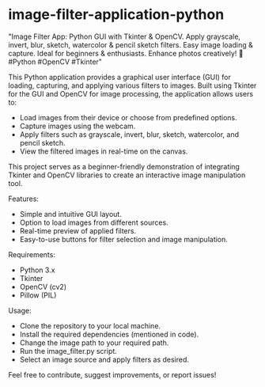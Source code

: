 # image-filter-application-python
"Image Filter App: Python GUI with Tkinter &amp; OpenCV. Apply grayscale, invert, blur, sketch, watercolor &amp; pencil sketch filters. Easy image loading &amp; capture. Ideal for beginners &amp; enthusiasts. Enhance photos creatively! 🎨 #Python #OpenCV #Tkinter"

This Python application provides a graphical user interface (GUI) for loading, capturing, and applying various filters to images. Built using Tkinter for the GUI and OpenCV for image processing, the application allows users to:
- Load images from their device or choose from predefined options.
- Capture images using the webcam.
- Apply filters such as grayscale, invert, blur, sketch, watercolor, and pencil sketch.
- View the filtered images in real-time on the canvas.

This project serves as a beginner-friendly demonstration of integrating Tkinter and OpenCV libraries to create an interactive image manipulation tool.

Features:
- Simple and intuitive GUI layout.
- Option to load images from different sources.
- Real-time preview of applied filters.
- Easy-to-use buttons for filter selection and image manipulation.

Requirements:
- Python 3.x
- Tkinter
- OpenCV (cv2)
- Pillow (PIL)

Usage:
- Clone the repository to your local machine.
- Install the required dependencies (mentioned in code).
- Change the image path to your required path.
- Run the image_filter.py script.
- Select an image source and apply filters as desired.


Feel free to contribute, suggest improvements, or report issues!
